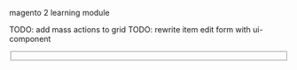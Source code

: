 magento 2 learning module

TODO: add mass actions to grid
TODO: rewrite item edit form with ui-component

<div>
    <fieldset class="fieldset">
        <!-- ko foreach: getRegion('checkout-comment-field') -->
        <!-- ko template: getTemplate() --><!-- /ko -->
        <!--/ko-->
    </fieldset>
</div>